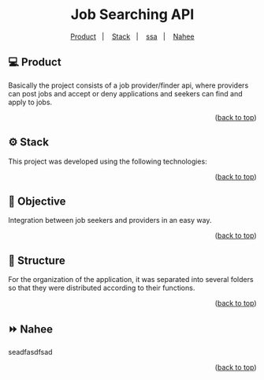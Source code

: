 <div id="top"></div>

<p align="center">
  <h1 align="center">Job Searching API</h1>
</p>

<p align="center">
  <a href="#-product">Product</a>&nbsp;&nbsp;&nbsp;|&nbsp;&nbsp;&nbsp;
  <a href="#-stack">Stack</a>&nbsp;&nbsp;&nbsp;|&nbsp;&nbsp;&nbsp;
  <a href="#-structure">ssa</a>&nbsp;&nbsp;&nbsp;|&nbsp;&nbsp;&nbsp;
  <a href="#-nahee">Nahee</a>
</p> 

## 💻 Product

<p>
Basically the project consists of a job provider/finder api, where providers can post jobs and accept or deny applications and seekers can find and apply to jobs.
</p>

<p align="right">(<a href="#top">back to top</a>)</p>

## ⚙ Stack

This project was developed using the following technologies:

<p align="right">(<a href="#top">back to top</a>)</p>

## 🎯 Objective

Integration between job seekers and providers in an easy way.

<p align="right">(<a href="#top">back to top</a>)</p>

## 🌌 Structure

For the organization of the application, it was separated into several folders so that they were distributed according
to their functions.

<p align="right">(<a href="#top">back to top</a>)</p>

## ⏩ Nahee

seadfasdfsad

<p align="right">(<a href="#top">back to top</a>)</p>
